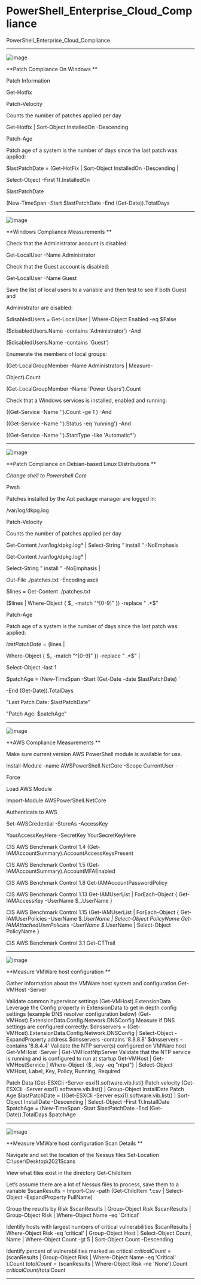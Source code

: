 # PowerShell_Enterprise_Cloud_Compliance
PowerShell_Enterprise_Cloud_Compliance

*****************************
![image](https://github.com/user-attachments/assets/d681b9a3-7f50-4dc0-874c-eace52d49cc1)


**Patch Compliance On Windows
**

Patch Information

Get-Hotfix


Patch-Velocity

Counts the number of patches applied per day


Get-Hotfix | Sort-Object InstalledOn -Descending


Patch-Age

Patch age of a system is the number of days since the last patch was applied:


$lastPatchDate = (Get-HotFix | Sort-Object InstalledOn -Descending | 

Select-Object -First 1).InstalledOn

$lastPatchDate

(New-TimeSpan -Start $lastPatchDate -End (Get-Date)).TotalDays



*****************************

![image](https://github.com/user-attachments/assets/e6c687c5-4991-41f2-a5e6-c69e6174eba2)


**Windows Compliance Measurements
**

Check that the Administrator account is disabled:

Get-LocalUser -Name Administrator

Check that the Guest account is disabled:

Get-LocalUser -Name Guest

Save the list of local users to a variable and then test to see if both Guest and

Administrator are disabled:

$disabledUsers = Get-LocalUser | Where-Object Enabled -eq $False

($disabledUsers.Name -contains 'Administrator') -And

($disabledUsers.Name -contains 'Guest')

Enumerate the members of local groups:

(Get-LocalGroupMember -Name Administrators | Measure-

Object).Count

(Get-LocalGroupMember -Name 'Power Users').Count

Check that a Windows services is installed, enabled and running:

((Get-Service -Name '<service name>').Count -ge 1 ) -And

((Get-Service -Name '<service name>').Status -eq 'running') -And

((Get-Service -Name '<service name>').StartType -like 'Automatic*')


*****************************

 ![image](https://github.com/user-attachments/assets/6c8d72a4-da85-450a-8426-0be8abaf9456)


**Patch Compliance on Debian-based Linux
Distributions
**

*Change shell to Powershell Core*

Pwsh

Patches installed by the Apt package manager are logged in:

/var/log/dkpg.log

Patch-Velocity

Counts the number of patches applied per day

Get-Content /var/log/dpkg.log* | Select-String “ install “ -NoEmphasis

Get-Content /var/log/dpkg.log* |

Select-String " install " -NoEmphasis |

Out-File ./patches.txt -Encoding ascii

$lines = Get-Content ./patches.txt

($lines | Where-Object { $_ -match "^[0-9]" }) -replace " .*$"

Patch-Age

Patch age of a system is the number of days since the last patch was applied:

$lastPatchDate = ($lines |

Where-Object { $_ -match "^[0-9]" }) -replace " .*$" |

Select-Object -last 1

$patchAge = (New-TimeSpan -Start (Get-Date -date $lastPatchDate) `

-End (Get-Date)).TotalDays

"Last Patch Date: $lastPatchDate"

"Patch Age: $patchAge"


*****************************

![image](https://github.com/user-attachments/assets/10c9ac99-ecfb-4ba3-9c2f-29828052c349)


**AWS Compliance Measurements
**

Make sure current version AWS PowerShell module is available for use.

Install-Module -name AWSPowerShell.NetCore -Scope CurrentUser -

Force

Load AWS Module

Import-Module AWSPowerShell.NetCore

Authenticate to AWS

Set-AWSCredential -StoreAs <name of profile> -AccessKey

YourAccessKeyHere -SecretKey YourSecretKeyHere

CIS AWS Benchmark Control 1.4
(Get-IAMAccountSummary).AccountAccessKeysPresent

CIS AWS Benchmark Control 1.5
(Get-IAMAccountSummary).AccountMFAEnabled

CIS AWS Benchmark Control 1.8
Get-IAMAccountPasswordPolicy

CIS AWS Benchmark Control 1.13
Get-IAMUserList | ForEach-Object { Get-IAMAccessKey -UserName
$_.UserName }

CIS AWS Benchmark Control 1.15
(Get-IAMUserList | ForEach-Object {
Get-IAMUserPolicies -UserName $_.UserName | Select-Object
PolicyName
Get-IAMAttachedUserPolicies -UserName $_.UserName | Select-Object
PolicyName
}

CIS AWS Benchmark Control 3.1
Get-CTTrail


*****************************

![image](https://github.com/user-attachments/assets/d338beea-244d-423b-adfb-fb2149e90645)


**Measure VMWare host configuration
**

Gather information about the VMWare host system and configuration
Get-VMHost -Server <name>

Validate common hypervisor settings
(Get-VMHost).ExtensionData
Leverage the Config property in ExtensionData to get in depth config
settings (example DNS resolver configuration below)
(Get-VMHost).ExtensionData.Config.Network.DNSConfig
Measure if DNS settings are configured correctly:
$dnsservers = (Get-
VMHost).ExtensionData.Config.Network.DNSConfig | Select-Object
-ExpandProperty address
$dnsservers -contains '8.8.8.8'
$dnsservers -contains '8.8.4.4'
Validate the NTP server(s) configured on VMWare host
Get-VMHost -Server <name> | Get-VMHostNtpServer
Validate that the NTP service is running and is configured to run at
startup
Get-VMHost | Get-VMHostService | Where-Object {$_.key -eq
"ntpd"} | Select-Object VMHost, Label, Key, Policy, Running,
Required

Patch Data
(Get-ESXCli -Server esxi1).software.vib.list()
Patch velocity
(Get-ESXCli -Server esxi1).software.vib.list() | Group-Object
InstallDate
Patch Age
$lastPatchDate = ((Get-ESXCli -Server esxi1).software.vib.list() |
Sort-Object InstallDate -Descending | Select-Object -First
1).InstallDate
$patchAge = (New-TimeSpan -Start $lastPatchDate -End (Get-
Date)).TotalDays
$patchAge

*****************************

![image](https://github.com/user-attachments/assets/38f721cc-4f22-4d27-b851-31ae3cf52d03)


**Measure VMWare host configuration Scan Details
**

Navigate and set the location of the Nessus files
Set-Location C:\user\Desktop\2021Scans

View what files exist in the directory
Get-ChildItem

Let’s assume there are a lot of Nessus files to process, save them to a
variable
$scanResults = Import-Csv -path (Get-ChildItem *.csv |
Select-Object -ExpandProperty FullName)

Group the results by Risk
$scanResults | Group-Object Risk
$scanResults | Group-Object Risk | Where-Object Name -eq
'Critical'

Identify hosts with largest numbers of critical vulnerabilities
$scanResults |
Where-Object Risk -eq 'critical' |
Group-Object Host |
Select-Object Count, Name |
Where-Object Count -gt 5 |
Sort-Object Count -Descending

Identify percent of vulnerabilities marked as critical
$criticalCount =
($scanResults |
Group-Object Risk |
Where-Object Name -eq 'Critical'
).Count
$totalCount = ($scanResults | Where-Object Risk -ne 'None').Count
$criticalCount/$totalCount

***********************************
